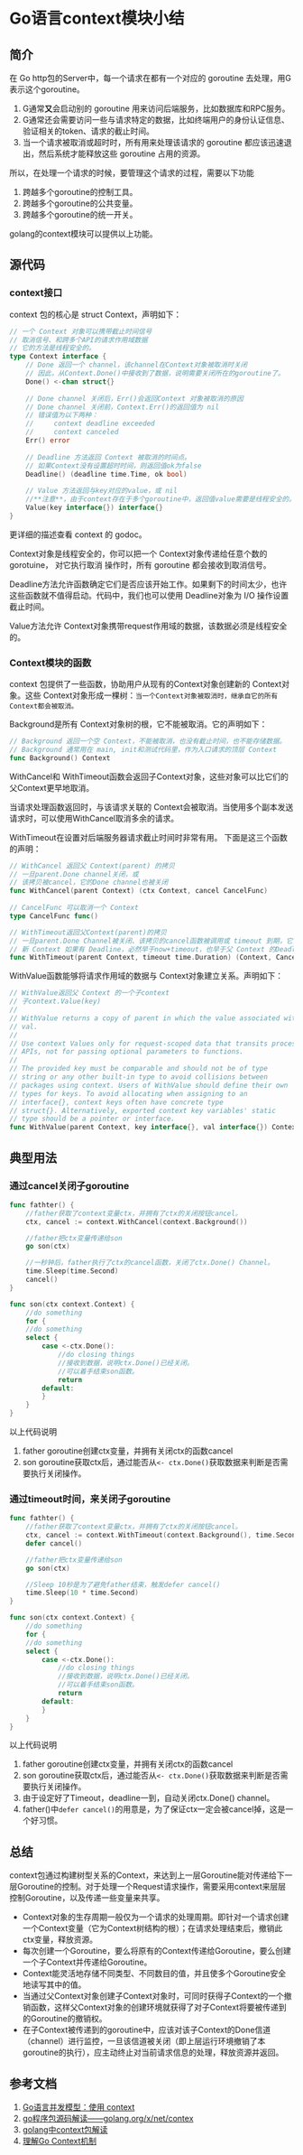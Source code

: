 # Go语言context模块小结

## 简介
在 Go http包的Server中，每一个请求在都有一个对应的 goroutine 去处理，用G表示这个goroutine。
1. G通常**又**会启动别的 goroutine 用来访问后端服务，比如数据库和RPC服务。
1. G通常还会需要访问一些与请求特定的数据，比如终端用户的身份认证信息、验证相关的token、请求的截止时间。
1. 当一个请求被取消或超时时，所有用来处理该请求的 goroutine 都应该迅速退出，然后系统才能释放这些 goroutine 占用的资源。

所以，在处理一个请求的时候，要管理这个请求的过程，需要以下功能
1. 跨越多个goroutine的控制工具。
1. 跨越多个goroutine的公共变量。
1. 跨越多个goroutine的统一开关。

golang的context模块可以提供以上功能。

## 源代码

### context接口
context 包的核心是 struct Context，声明如下：
```go
// 一个 Context 对象可以携带截止时间信号
// 取消信号、和跨多个API的请求作用域数据
// 它的方法是线程安全的。
type Context interface {
    // Done 返回一个 channel，该channel在Context对象被取消时关闭
    // 因此，从Context.Done()中接收到了数据，说明需要关闭所在的goroutine了。
    Done() <-chan struct{}
    
    // Done channel 关闭后，Err()会返回Context 对象被取消的原因
    // Done channel 关闭前，Context.Err()的返回值为 nil
    // 错误值为以下两种：
    //     context deadline exceeded
    //     context canceled
    Err() error
    
    // Deadline 方法返回 Context 被取消的时间点。
    // 如果Context没有设置超时时间，则返回值ok为false    
    Deadline() (deadline time.Time, ok bool)
 
    // Value 方法返回与key对应的value，或 nil
    //**注意**，由于context存在于多个goroutine中，返回值value需要是线程安全的。
    Value(key interface{}) interface{}
}


```
更详细的描述查看 context 的 godoc。

Context对象是线程安全的，你可以把一个 Context对象传递给任意个数的 gorotuine， 对它执行取消 操作时，所有 goroutine 都会接收到取消信号。

Deadline方法允许函数确定它们是否应该开始工作。如果剩下的时间太少，也许这些函数就不值得启动。代码中，我们也可以使用 Deadline对象为 I/O 操作设置截止时间。

Value方法允许 Context对象携带request作用域的数据，该数据必须是线程安全的。

### Context模块的函数

context 包提供了一些函数，协助用户从现有的Context对象创建新的 Context对象。这些 Context对象形成一棵树：`当一个Context对象被取消时，继承自它的所有 Context都会被取消。`

Background是所有 Context对象树的根，它不能被取消。它的声明如下：
```go
// Background 返回一个空 Context，不能被取消，也没有截止时间，也不能存储数据。
// Background 通常用在 main, init和测试代码里，作为入口请求的顶层 Context 
func Background() Context
```

WithCancel和 WithTimeout函数会返回子Context对象，这些对象可以比它们的父Context更早地取消。

当请求处理函数返回时，与该请求关联的 Context会被取消。当使用多个副本发送请求时，可以使用WithCancel取消多余的请求。

WithTimeout在设置对后端服务器请求截止时间时非常有用。 下面是这三个函数的声明：

```go
// WithCancel 返回父 Context(parent) 的拷贝
// 一旦parent.Done channel关闭，或
// 该拷贝被cancel，它的Done channel也被关闭
func WithCancel(parent Context) (ctx Context, cancel CancelFunc)
 
// CancelFunc 可以取消一个 Context
type CancelFunc func()

// WithTimeout返回父Context(parent)的拷贝
// 一旦parent.Done Channel被关闭、该拷贝的cancel函数被调用或 timeout 到期，它的Done channel随之关闭。
// 新 Context 如果有 Deadline，必然早于now+timeout，也早于父 Context 的Deadline。
func WithTimeout(parent Context, timeout time.Duration) (Context, CancelFunc)
```
WithValue函数能够将请求作用域的数据与 Context对象建立关系。声明如下：
```go 
// WithValue返回父 Context 的一个子context
// 子context.Value(key)
//
// WithValue returns a copy of parent in which the value associated with key is
// val.
//
// Use context Values only for request-scoped data that transits processes and
// APIs, not for passing optional parameters to functions.
//
// The provided key must be comparable and should not be of type
// string or any other built-in type to avoid collisions between
// packages using context. Users of WithValue should define their own
// types for keys. To avoid allocating when assigning to an
// interface{}, context keys often have concrete type
// struct{}. Alternatively, exported context key variables' static
// type should be a pointer or interface.
func WithValue(parent Context, key interface{}, val interface{}) Context
```

## 典型用法

### 通过cancel关闭子goroutine
```go
func fathter() {
    //father获取了context变量ctx，并拥有了ctx的关闭按钮cancel。
	ctx, cancel := context.WithCancel(context.Background())

    //father把ctx变量传递给son
    go son(ctx)

    //一秒钟后，father执行了ctx的cancel函数，关闭了ctx.Done() Channel。
	time.Sleep(time.Second)
	cancel()
}

func son(ctx context.Context) {
	//do something
	for {
    //do something
    select {
    	case <-ctx.Done():
            //do closing things
            //接收到数据，说明ctx.Done()已经关闭。
            //可以着手结束son函数。
    		return
    	default:
	    }
    }
}
```
以上代码说明
1. father goroutine创建ctx变量，并拥有关闭ctx的函数cancel
1. son goroutine获取ctx后，通过能否从`<- ctx.Done()`获取数据来判断是否需要执行关闭操作。

### 通过timeout时间，来关闭子goroutine
```go
func fathter() {
    //father获取了context变量ctx，并拥有了ctx的关闭按钮cancel。
	ctx, cancel := context.WithTimeout(context.Background(), time.Second)
    defer cancel()

    //father把ctx变量传递给son
    go son(ctx)

    //Sleep 10秒是为了避免father结束，触发defer cancel()
    time.Sleep(10 * time.Second)
}

func son(ctx context.Context) {
	//do something
	for {
    //do something
    select {
    	case <-ctx.Done():
            //do closing things
            //接收到数据，说明ctx.Done()已经关闭。
            //可以着手结束son函数。
    		return
    	default:
	    }
    }
}
```
以上代码说明
1. father goroutine创建ctx变量，并拥有关闭ctx的函数cancel
1. son goroutine获取ctx后，通过能否从`<- ctx.Done()`获取数据来判断是否需要执行关闭操作。
1. 由于设定好了Timeout，deadline一到，自动关闭ctx.Done() channel。
1. father()中`defer cancel()`的用意是，为了保证ctx一定会被cancel掉，这是一个好习惯。



## 总结
context包通过构建树型关系的Context，来达到上一层Goroutine能对传递给下一层Goroutine的控制。对于处理一个Request请求操作，需要采用context来层层控制Goroutine，以及传递一些变量来共享。

- Context对象的生存周期一般仅为一个请求的处理周期。即针对一个请求创建一个Context变量（它为Context树结构的根）；在请求处理结束后，撤销此ctx变量，释放资源。
- 每次创建一个Goroutine，要么将原有的Context传递给Goroutine，要么创建一个子Context并传递给Goroutine。
- Context能灵活地存储不同类型、不同数目的值，并且使多个Goroutine安全地读写其中的值。
- 当通过父Context对象创建子Context对象时，可同时获得子Context的一个撤销函数，这样父Context对象的创建环境就获得了对子Context将要被传递到的Goroutine的撤销权。
- 在子Context被传递到的goroutine中，应该对该子Context的Done信道（channel）进行监控，一旦该信道被关闭（即上层运行环境撤销了本goroutine的执行），应主动终止对当前请求信息的处理，释放资源并返回。

## 参考文档
1. [Go语言并发模型：使用 context](https://mp.weixin.qq.com/s?__biz=MzIzODUwMzMzNg%25253D%25253D&idx=1&mid=2247483693&scene=0&sn=6f31dd036f4eef7d39c44eb7034814a7)
1. [go程序包源码解读——golang.org/x/net/contex](http://studygolang.com/articles/5131)
1. [golang中context包解读](http://www.01happy.com/golang-context-reading/)
1. [理解Go Context机制](http://lanlingzi.cn/post/technical/2016/0802_go_context/)
